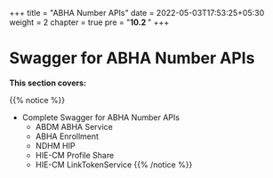 +++
title = "ABHA Number APIs"
date = 2022-05-03T17:53:25+05:30
weight = 2
chapter = true
pre = "<b>10.2 </b>"
+++

# Swagger for ABHA Number APIs

**This section covers:**

{{% notice %}}
- Complete Swagger for ABHA Number APIs   
    - ABDM ABHA Service
    - ABHA Enrollment
    - NDHM HIP
    - HIE-CM Profile Share
    - HIE-CM LinkTokenService
{{% /notice %}}
